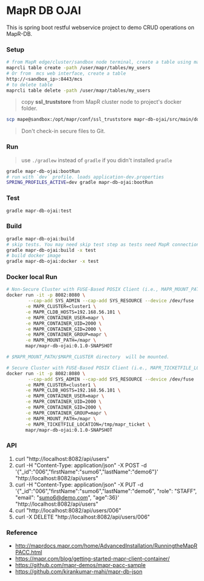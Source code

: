 MapR DB OJAI
============
This is spring boot restful webservice project to demo CRUD operations on MapR-DB.

### Setup
```bash
# from MapR edge/cluster/sandbox node terminal, create a table using maprcli:
maprcli table create -path /user/mapr/tables/my_users
# Or from  mcs web interface, create a table
http://<sandbox_ip>:8443/mcs
# to delete table
maprcli table delete -path /user/mapr/tables/my_users
```
> copy **ssl_truststore** from MapR cluster node to project's docker folder.
```bash
scp mape@sandbox:/opt/mapr/conf/ssl_truststore mapr-db-ojai/src/main/docker/
```
> Don't check-in secure files to Git.

### Run
> use `./gradlew` instead of `gradle` if you didn't installed `gradle`
```bash
gradle mapr-db-ojai:bootRun
# run with `dev` profile. loads application-dev.properties
SPRING_PROFILES_ACTIVE=dev gradle mapr-db-ojai:bootRun
```
### Test
```bash
gradle mapr-db-ojai:test
```
### Build
```bash
gradle mapr-db-ojai:build
# skip tests. You may need skip test step as tests need MapR connection. 
gradle mapr-db-ojai:build -x test
# build docker image
gradle mapr-db-ojai:docker -x test
```

### Docker local Run
```bash
# Non-Secure Cluster with FUSE-Based POSIX Client (i.e., MAPR_MOUNT_PATH, SYS_ADMIN, SYS_RESOURCE etc)
docker run -it -p 8082:8080 \
        --cap-add SYS_ADMIN --cap-add SYS_RESOURCE --device /dev/fuse  \
       -e MAPR_CLUSTER=cluster1 \
       -e MAPR_CLDB_HOSTS=192.168.56.101 \
       -e MAPR_CONTAINER_USER=mapr \
       -e MAPR_CONTAINER_UID=2000 \
       -e MAPR_CONTAINER_GID=2000 \
       -e MAPR_CONTAINER_GROUP=mapr \
       -e MAPR_MOUNT_PATH=/mapr \
       mapr/mapr-db-ojai:0.1.0-SNAPSHOT

# $MAPR_MOUNT_PATH/$MAPR_CLUSTER directory  will be mounted.

# Secure Cluster with FUSE-Based POSIX Client (i.e., MAPR_TICKETFILE_LOCATION)
docker run -it -p 8082:8080 \
        --cap-add SYS_ADMIN --cap-add SYS_RESOURCE --device /dev/fuse  \
       -e MAPR_CLUSTER=cluster1 \
       -e MAPR_CLDB_HOSTS=192.168.56.101 \
       -e MAPR_CONTAINER_USER=mapr \
       -e MAPR_CONTAINER_UID=2000 \
       -e MAPR_CONTAINER_GID=2000 \
       -e MAPR_CONTAINER_GROUP=mapr \
       -e MAPR_MOUNT_PATH=/mapr \
       -e MAPR_TICKETFILE_LOCATION=/tmp/mapr_ticket \
       mapr/mapr-db-ojai:0.1.0-SNAPSHOT
```

### API
1. curl "http://localhost:8082/api/users"
2. curl -H "Content-Type: application/json" -X POST -d '{"_id":"006","firstName":"sumo6","lastName":"demo6"}' "http://localhost:8082/api/users"
3. curl -H "Content-Type: application/json" -X PUT -d '{"_id":"006","firstName":"sumo6","lastName":"demo6", "role": "STAFF", "email": "sumo6@demo.com", "age":36}' "http://localhost:8082/api/users"
4. curl "http://localhost:8082/api/users/006"
5. curl -X DELETE "http://localhost:8082/api/users/006"

### Reference

* http://maprdocs.mapr.com/home/AdvancedInstallation/RunningtheMapRPACC.html
* https://mapr.com/blog/getting-started-mapr-client-container/
* https://github.com/mapr-demos/mapr-pacc-sample
* https://github.com/kirankumar-mahi/mapr-db-json